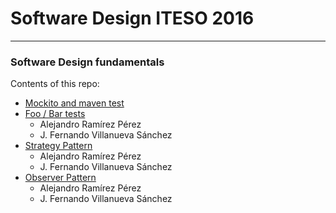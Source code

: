 # Software Design ITESO 2016
---------------------
### Software Design fundamentals

Contents of this repo:
* [Mockito and maven test](https://github.com/a-rmz/sditeso2016/tree/master/testingMavenAndMockito)
* [Foo / Bar tests](https://github.com/a-rmz/sditeso2016/tree/master/mockitoExercise)
    * Alejandro Ramírez Pérez
    * J. Fernando Villanueva Sánchez
* [Strategy Pattern](https://github.com/a-rmz/sditeso2016/tree/master/strategyPattern)
    * Alejandro Ramírez Pérez
    * J. Fernando Villanueva Sánchez
* [Observer Pattern](https://github.com/a-rmz/sditeso2016/tree/master/observerPattern)
    * Alejandro Ramírez Pérez
    * J. Fernando Villanueva Sánchez
